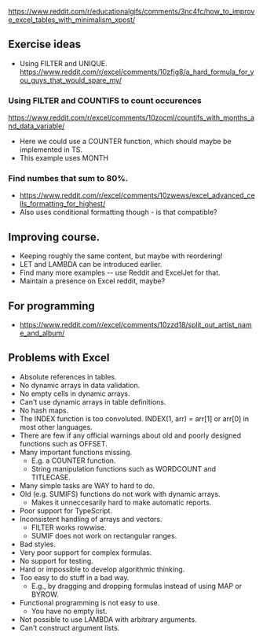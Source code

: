 https://www.reddit.com/r/educationalgifs/comments/3nc4fc/how_to_improve_excel_tables_with_minimalism_xpost/


## Exercise ideas

* Using FILTER and UNIQUE. https://www.reddit.com/r/excel/comments/10zfjg8/a_hard_formula_for_you_guys_that_would_spare_my/

### Using FILTER and COUNTIFS to count occurences
https://www.reddit.com/r/excel/comments/10zocml/countifs_with_months_and_data_variable/

* Here we could use a COUNTER function, which should maybe be implemented in TS.
* This example uses MONTH

### Find numbes that sum to 80%.
* https://www.reddit.com/r/excel/comments/10zwews/excel_advanced_cells_formatting_for_highest/
* Also uses conditional formatting though - is that compatible?

## Improving course.

* Keeping roughly the same content, but maybe with reordering!
* LET and LAMBDA can be introduced earlier.
* Find many more examples -- use Reddit and ExcelJet for that.
* Maintain a presence on Excel reddit, maybe?

## For programming

* https://www.reddit.com/r/excel/comments/10zzd18/split_out_artist_name_and_album/




## Problems with Excel

* Absolute references in tables.
* No dynamic arrays in data validation.
* No empty cells in dynamic arrays.
* Can't use dynamic arrays in table definitions.
* No hash maps.
* The INDEX function is too convoluted. INDEX(1, arr) = arr[1] or arr[0] in
  most other languages.
* There are few if any official warnings about old and poorly designed functions
  such as OFFSET.
* Many important functions missing.
    * E.g. a COUNTER function.
    * String manipulation functions such as WORDCOUNT and TITLECASE.
* Many simple tasks are WAY to hard to do.
* Old (e.g. SUMIFS) functions do not work with dynamic arrays.
    * Makes it unneccesarily hard to make automatic reports.
* Poor support for TypeScript.
* Inconsistent handling of arrays and vectors.
    * FILTER works rowwise.
    * SUMIF does not work on rectangular ranges.
* Bad styles.
* Very poor support for complex formulas.
* No support for testing.
* Hard or impossible to develop algorithmic thinking.
* Too easy to do stuff in a bad way.
    * E.g., by dragging and dropping formulas instead of using MAP or BYROW.
* Functional programming is not easy to use.
    * You have no empty list.
* Not possible to use LAMBDA with arbitrary arguments.
* Can't construct argument lists. 